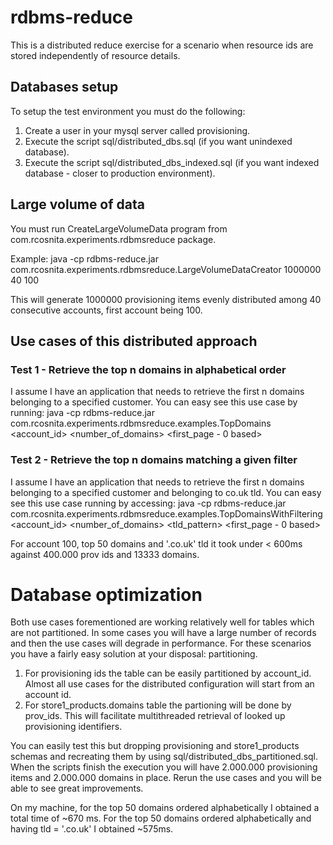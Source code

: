 # rdbms-reduce

This is a distributed reduce exercise for a scenario when resource ids are stored independently of resource details.

## Databases setup

To setup the test environment you must do the following:

1. Create a user in your mysql server called provisioning.
2. Execute the script sql/distributed_dbs.sql (if you want unindexed database).
3. Execute the script sql/distributed_dbs_indexed.sql (if you want indexed database - closer to production environment).

## Large volume of data

You must run CreateLargeVolumeData program from com.rcosnita.experiments.rdbmsreduce package.

Example: java -cp rdbms-reduce.jar com.rcosnita.experiments.rdbmsreduce.LargeVolumeDataCreator 1000000 40 100

This will generate 1000000 provisioning items evenly distributed among 40 consecutive accounts, first account being 100.


## Use cases of this distributed approach
### Test 1 - Retrieve the top n domains in alphabetical order

I assume I have an application that needs to retrieve the first n domains belonging to a specified customer. You can easy see this
use case by running: java -cp rdbms-reduce.jar com.rcosnita.experiments.rdbmsreduce.examples.TopDomains <account_id> <number_of_domains> <first_page - 0 based>

### Test 2 - Retrieve the top n domains matching a given filter

I assume I have an application that needs to retrieve the first n domains belonging to a specified customer and belonging to 
co.uk tld. You can easy see this use case running by accessing: 
java -cp rdbms-reduce.jar com.rcosnita.experiments.rdbmsreduce.examples.TopDomainsWithFiltering <account_id> <number_of_domains> <tld_pattern> <first_page - 0 based>

For account 100, top 50 domains and '.co.uk' tld it took under < 600ms against 400.000 prov ids and 13333 domains.

# Database optimization

Both use cases forementioned are working relatively well for tables which are not partitioned. In some cases you will have a large number
of records and then the use cases will degrade in performance. For these scenarios you have a fairly easy solution at your disposal: partitioning.

1. For provisioning ids the table can be easily partitioned by account_id. Almost all use cases for the distributed configuration will
start from an account id.
2. For store1_products.domains table the partioning will be done by prov_ids. This will facilitate multithreaded retrieval of looked up provisioning
identifiers.

You can easily test this but dropping provisioning and store1_products schemas and recreating them by using sql/distributed_dbs_partitioned.sql.
When the scripts finish the execution you will have 2.000.000 provisioning items and 2.000.000 domains in place. Rerun the use cases and
you will be able to see great improvements. 

On my machine, for the top 50 domains ordered alphabetically I obtained a total time of ~670 ms. For the top 50 domains ordered alphabetically
and having tld = '.co.uk' I obtained ~575ms.


